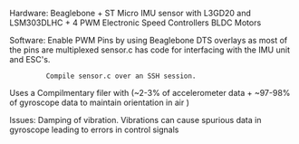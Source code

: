 Hardware:
Beaglebone + ST Micro IMU sensor with L3GD20 and LSM303DLHC + 4 PWM Electronic Speed Controllers  BLDC Motors 

Software: Enable PWM Pins by using Beaglebone DTS overlays as most of the pins are multiplexed
			sensor.c has code for interfacing with the IMU unit and ESC's.

			 Compile sensor.c over an SSH session.

Uses a Compilmentary filer with (~2-3% of accelerometer data + ~97-98% of gyroscope data to maintain orientation in air )

Issues: Damping of vibration. Vibrations can cause spurious data in gyroscope leading to errors in control signals

